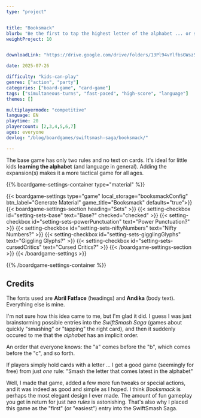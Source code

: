 ```yaml
---
type: "project"


title: "Booksmack"
blurb: "Be the first to tap the highest letter of the alphabet ... or sneakily take away victory by spelling a word."
weightProject: 10


downloadLink: "https://drive.google.com/drive/folders/13Pl94vYlfbsGWsz5_ADtw0wvNRmFUs6E"

date: 2025-07-26

difficulty: "kids-can-play"
genres: ["action", "party"]
categories: ["board-game", "card-game"]
tags: ["simultaneous-turns", "fast-paced", "high-score", "language"]
themes: []

multiplayermode: "competitive"
language: EN
playtime: 20
playercount: [2,3,4,5,6,7]
ages: everyone
devlog: "/blog/boardgames/swiftsmash-saga/booksmack/"

---
```


The base game has only two rules and no text on cards. It's ideal for little kids **learning the alphabet** (and language in general). Adding the expansion(s) makes it a more tactical game for all ages.

{{% boardgame-settings-container type="material" %}}

{{< boardgame-settings type="game" local_storage="booksmackConfig" btn_label="Generate Material" game_title="Booksmack" defaults="true">}}
  {{< boardgame-settings-section heading="Sets" >}}
    {{< setting-checkbox id="setting-sets-base" text="Base?" checked="checked" >}}
    {{< setting-checkbox id="setting-sets-powerPunctuation" text="Power Punctuation?" >}}
    {{< setting-checkbox id="setting-sets-niftyNumbers" text="Nifty Numbers?" >}}
    {{< setting-checkbox id="setting-sets-gigglingGlyphs" text="Giggling Glyphs?" >}}
    {{< setting-checkbox id="setting-sets-cursedCritics" text="Cursed Critics?" >}}
  {{< /boardgame-settings-section >}}
{{< /boardgame-settings >}}

{{% /boardgame-settings-container %}}

## Credits

The fonts used are **Abril Fatface** (headings) and **Andika** (body text). Everything else is mine.

I'm not sure how this idea came to me, but I'm glad it did. I guess I was just brainstorming possible entries into the _SwiftSmash Saga_ (games about quickly "smashing" or "tapping" the right card), and then it suddenly occured to me that the _alphabet_ has an implicit order. 

An order that everyone knows: the "a" comes before the "b", which comes before the "c", and so forth.

If players simply hold cards with a letter ... I get a good game (seemingly for free) from just _one_ rule: "Smash the letter that comes latest in the alphabet"

Well, I made that game, added a few more fun tweaks or special actions, and it was indeed as good and simple as I hoped. I think _Booksmack_ is perhaps the most elegant design I ever made. The amount of fun gameplay you get in return for just _two rules_ is astonishing. That's also why I placed this game as the "first" (or "easiest") entry into the SwiftSmash Saga.

